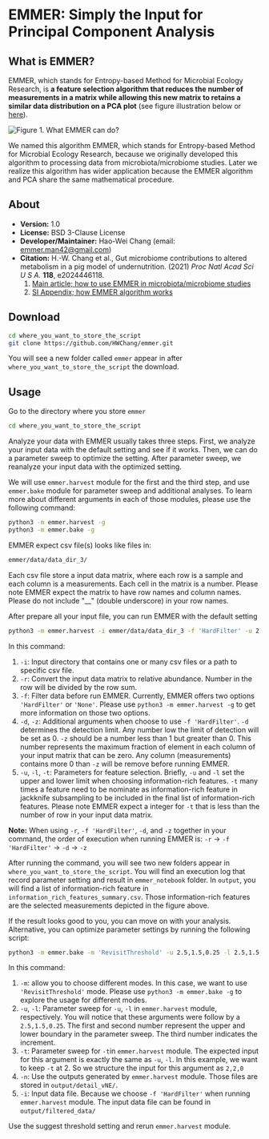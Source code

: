 # EMMER: Simply the Input for Principal Component Analysis

## What is EMMER?
EMMER, which stands for Entropy-based Method for Microbial Ecology Research, is **a feature selection algorithm that reduces the number of measurements in a matrix while allowing this new matrix to retains a similar data distribution on a PCA plot** (see figure illustration below or [here](https://drive.google.com/file/d/1m2O658NZMInmYYlyI9AdUuz2hbg14U6X/view?usp=sharing)).

![Figure 1. What EMMER can do?](https://drive.google.com/uc?id=1m2O658NZMInmYYlyI9AdUuz2hbg14U6X)

We named this algorithm EMMER, which stands for Entropy-based Method for Microbial Ecology Research, because we originally developed this algorithm to processing data from microbiota/microbiome studies. Later we realize this algorithm has wider application because the EMMER algorithm and PCA share the same mathematical procedure.


## About
- **Version:** 1.0
- **License:** BSD 3-Clause License
- **Developer/Maintainer:** Hao-Wei Chang (email: emmer.man42@gmail.com)
- **Citation:** H.-W. Chang et al., Gut microbiome contributions to altered metabolism in a pig model of undernutrition. (2021) _Proc Natl Acad Sci U S A._ **118**, e2024446118.
  1. [Main article; how to use EMMER in microbiota/microbiome studies](https://www.pnas.org/content/118/21/e2024446118)
  2. [SI Appendix; how EMMER algorithm works](https://www.pnas.org/content/pnas/suppl/2021/05/14/2024446118.DCSupplemental/pnas.2024446118.sapp.pdf)


## Download
```bash
cd where_you_want_to_store_the_script
git clone https://github.com/HWChang/emmer.git
```

You will see a new folder called ```emmer``` appear in after ```where_you_want_to_store_the_script``` the download.


## Usage
Go to the directory where you store ```emmer```

```bash
cd where_you_want_to_store_the_script
```

Analyze your data with EMMER usually takes three steps. First, we analyze your input data with the default setting and see if it works. Then, we can do a parameter sweep to optimize the setting. After parameter sweep, we reanalyze your input data with the optimized setting.

We will use ```emmer.harvest``` module for the first and the third step, and use ```emmer.bake``` module for parameter sweep and additional analyses. To learn more about different arguments in each of those modules, please use the following command:

```bash
python3 -m emmer.harvest -g
python3 -m emmer.bake -g
```

EMMER expect csv file(s) looks like files in:
```bash
emmer/data/data_dir_3/
```

Each csv file store a input data matrix, where each row is a sample and each column is a measurements. Each cell in the matrix is a number. Please note EMMER expect the matrix to have row names and column names. Please do not include "__" (double underscore) in your row names.

After prepare all your input file, you can run EMMER with the default setting

```bash
python3 -m emmer.harvest -i emmer/data/data_dir_3 -f 'HardFilter' -u 2 -l 2 -t 2 -d 0.001 -z 0.33 -r
```

In this command:
1. ```-i```: Input directory that contains one or many csv files or a path to specific csv file.
2. ```-r```: Convert the input data matrix to relative abundance. Number in the row will be divided by the row sum.
3. ```-f```: Filter data before run EMMER. Currently, EMMER offers two options ```'HardFilter'``` or ```'None'```. Please use ```python3 -m emmer.harvest -g``` to get more information on those two options.
4. ```-d```, ```-z```: Additional arguments when choose to use  ```-f 'HardFilter'```. ```-d``` determines the detection limit. Any number low the limit of detection will be set as 0. ```-z``` should be a number less than 1 but greater than 0. This number represents the maximum fraction of element in each column of your input matrix that can be zero. Any column (measurements) contains more 0 than ```-z``` will be remove before running EMMER.
5. ```-u```, ```-l```, ```-t```: Parameters for feature selection. Briefly, ```-u``` and ```-l``` set the upper and lower limit when choosing information-rich features. ```-t``` many times a feature need to be nominate as information-rich feature in jackknife subsampling to be included in the final list of information-rich features. Please note EMMER expect a integer for ```-t``` that is less than the number of row in your input data matrix.

  **Note:** When using ```-r```, ```-f 'HardFilter'```, ```-d```, and ```-z``` together in your command, the order of execution when running EMMER is: ```-r``` -> ```-f 'HardFilter'``` -> ```-d``` -> ```-z```

After running the command, you will see two new folders appear in ```where_you_want_to_store_the_script```. You will find an execution log that record parameter setting and result in ```emmer_notebook``` folder. In ```output```, you will find a list of information-rich feature in ```information_rich_features_summary.csv```. Those information-rich features are the selected measurements depicted in the figure above.

If the result looks good to you, you can move on with your analysis. Alternative, you can optimize parameter settings by running the following script:

```bash
python3 -m emmer.bake -m 'RevisitThreshold' -u 2.5,1.5,0.25 -l 2.5,1.5,0.25 -t 2,2,0 -n output/detail_vNE/ -i output/filtered_data/   
```

In this command:
1. ```-m```: allow you to choose different modes. In this case, we want to use ```'RevisitThreshold'``` mode. Please use ```python3 -m emmer.bake -g``` to explore the usage for different modes.
2. ```-u```, ```-l```: Parameter sweep for ```-u```, ```-l``` in ```emmer.harvest``` module, respectively. You will notice that these arguments were follow by a ```2.5,1.5,0.25```. The first and second number represent the upper and lower boundary in the parameter sweep. The third number indicates the increment.
3. ```-t```: Parameter sweep for ```-t```in ```emmer.harvest``` module. The expected input for this argument is exactly the same as ```-u```, ```-l```. In this example, we want to keep ```-t``` at 2. So we structure the input for this argument as ```2,2,0```
4. ```-n```: Use the outputs generated by ```emmer.harvest``` module. Those files are stored in ```output/detail_vNE/```.
5. ```-i```: Input data file. Because we choose ```-f 'HardFilter'``` when running ```emmer.harvest``` module. The input data file can be found in ```output/filtered_data/```

Use the suggest threshold setting and rerun ```emmer.harvest``` module.
